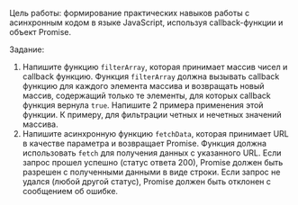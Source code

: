 Цель работы:
формирование практических навыков работы с асинхронным кодом в языке JavaScript, используя callback-функции и объект Promise.


Задание:
1.  Напишите функцию `filterArray`, которая принимает массив чисел и callback функцию. Функция `filterArray` должна вызывать callback функцию для каждого элемента массива и возвращать новый массив, содержащий только те элементы, для которых callback функция вернула `true`. Напишите 2 примера применения этой функции. К примеру, для фильтрации четных и нечетных значений массива. 
2. Напишите асинхронную функцию `fetchData`, которая принимает URL в качестве параметра и возвращает Promise. Функция должна использовать `fetch` для получения данных с указанного URL. Если запрос прошел успешно (статус ответа 200), Promise должен быть разрешен с полученными данными в виде строки. Если запрос не удался (любой другой статус), Promise должен быть отклонен с сообщением об ошибке.

